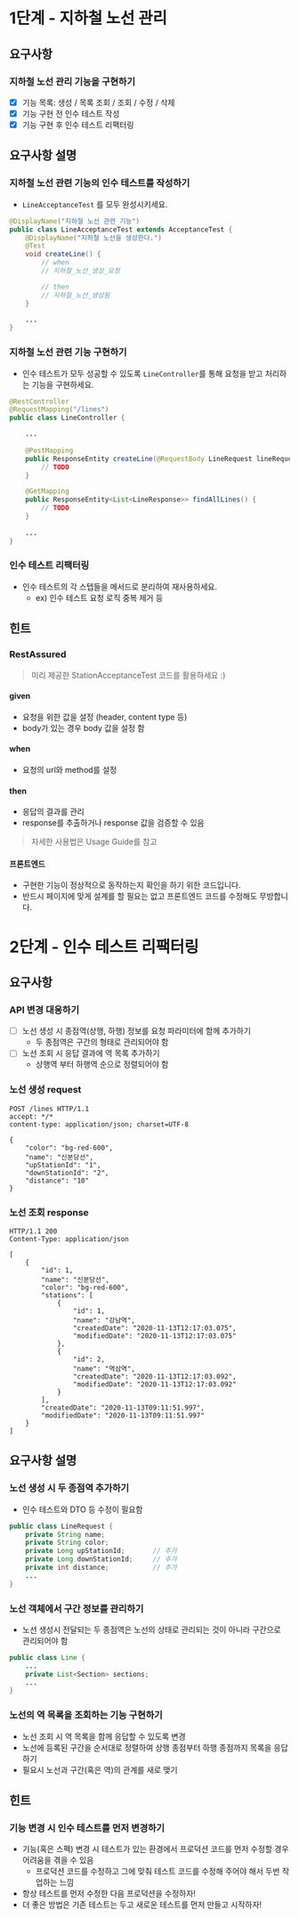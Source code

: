 # 1단계 - 지하철 노선 관리

## 요구사항

### 지하철 노선 관리 기능을 구현하기
* [x] 기능 목록: 생성 / 목록 조회 / 조회 / 수정 / 삭제
* [x] 기능 구현 전 인수 테스트 작성
* [x] 기능 구현 후 인수 테스트 리팩터링
 
## 요구사항 설명

### 지하철 노선 관련 기능의 인수 테스트를 작성하기
* `LineAcceptanceTest` 를 모두 완성시키세요.

```java
@DisplayName("지하철 노선 관련 기능")
public class LineAcceptanceTest extends AcceptanceTest {
    @DisplayName("지하철 노선을 생성한다.")
    @Test
    void createLine() {
        // when
        // 지하철_노선_생성_요청

        // then
        // 지하철_노선_생성됨
    }

    ...
}
```

### 지하철 노선 관련 기능 구현하기
* 인수 테스트가 모두 성공할 수 있도록 `LineController`를 통해 요청을 받고 처리하는 기능을 구현하세요.

```java
@RestController
@RequestMapping("/lines")
public class LineController {

    ...
    
    @PostMapping
    public ResponseEntity createLine(@RequestBody LineRequest lineRequest) {
        // TODO
    }

    @GetMapping
    public ResponseEntity<List<LineResponse>> findAllLines() {
        // TODO
    }
    
    ...
}
```

### 인수 테스트 리팩터링
* 인수 테스트의 각 스텝들을 메서드로 분리하여 재사용하세요.
    * ex) 인수 테스트 요청 로직 중복 제거 등

## 힌트

### RestAssured
> 미리 제공한 StationAcceptanceTest 코드를 활용하세요 :)

#### given
* 요청을 위한 값을 설정 (header, content type 등)
* body가 있는 경우 body 값을 설정 함

#### when
* 요청의 url와 method를 설정

#### then
* 응답의 결과를 관리
* response를 추출하거나 response 값을 검증할 수 있음
> 자세한 사용법은 Usage Guide를 참고

#### 프론트엔드
* 구현한 기능이 정상적으로 동작하는지 확인을 하기 위한 코드입니다.
* 반드시 페이지에 맞게 설계를 할 필요는 없고 프론트엔드 코드를 수정해도 무방합니다.

# 2단계 - 인수 테스트 리팩터링
## 요구사항
### API 변경 대응하기
* [ ] 노선 생성 시 종점역(상행, 하행) 정보를 요청 파라미터에 함께 추가하기
    * 두 종점역은 구간의 형태로 관리되어야 함
* [ ] 노선 조회 시 응답 결과에 역 목록 추가하기
    * 상행역 부터 하행역 순으로 정렬되어야 함

### 노선 생성 request
```
POST /lines HTTP/1.1
accept: */*
content-type: application/json; charset=UTF-8

{
    "color": "bg-red-600",
    "name": "신분당선",
    "upStationId": "1",
    "downStationId": "2",
    "distance": "10"
}
```

### 노선 조회 response
```
HTTP/1.1 200 
Content-Type: application/json

[
    {
        "id": 1,
        "name": "신분당선",
        "color": "bg-red-600",
        "stations": [
            {
                "id": 1,
                "name": "강남역",
                "createdDate": "2020-11-13T12:17:03.075",
                "modifiedDate": "2020-11-13T12:17:03.075"
            },
            {
                "id": 2,
                "name": "역삼역",
                "createdDate": "2020-11-13T12:17:03.092",
                "modifiedDate": "2020-11-13T12:17:03.092"
            }
        ],
        "createdDate": "2020-11-13T09:11:51.997",
        "modifiedDate": "2020-11-13T09:11:51.997"
    }
]
```

## 요구사항 설명
### 노선 생성 시 두 종점역 추가하기
* 인수 테스트와 DTO 등 수정이 필요함
```java
public class LineRequest {
    private String name;
    private String color;
    private Long upStationId;       // 추가
    private Long downStationId;     // 추가
    private int distance;           // 추가
    ...
}
```

### 노선 객체에서 구간 정보를 관리하기
* 노선 생성시 전달되는 두 종점역은 노선의 상태로 관리되는 것이 아니라 구간으로 관리되어야 함
```java
public class Line {
    ...
    private List<Section> sections;
    ...
}
```

### 노선의 역 목록을 조회하는 기능 구현하기
* 노선 조회 시 역 목록을 함께 응답할 수 있도록 변경
* 노선에 등록된 구간을 순서대로 정렬하여 상행 종점부터 하행 종점까지 목록을 응답하기
* 필요시 노선과 구간(혹은 역)의 관계를 새로 맺기

## 힌트
### 기능 변경 시 인수 테스트를 먼저 변경하기
* 기능(혹은 스펙) 변경 시 테스트가 있는 환경에서 프로덕션 코드를 먼저 수정할 경우 어려움을 겪을 수 있음
    * 프로덕션 코드를 수정하고 그에 맞춰 테스트 코드를 수정해 주어야 해서 두번 작업하는 느낌
* 항상 테스트를 먼저 수정한 다음 프로덕션을 수정하자!
* 더 좋은 방법은 기존 테스트는 두고 새로운 테스트를 먼저 만들고 시작하자!